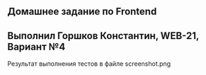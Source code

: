 ## Домашнее задание по Frontend

## **Выполнил Горшков Константин, WEB-21, Вариант №4**

Результат выполнения тестов в файле screenshot.png